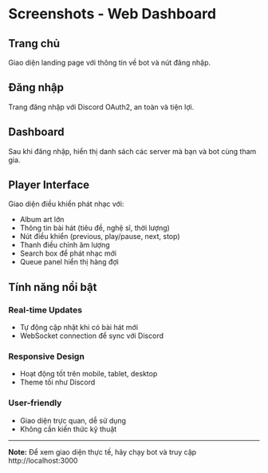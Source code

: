 # Screenshots - Web Dashboard

## Trang chủ
Giao diện landing page với thông tin về bot và nút đăng nhập.

## Đăng nhập
Trang đăng nhập với Discord OAuth2, an toàn và tiện lợi.

## Dashboard
Sau khi đăng nhập, hiển thị danh sách các server mà bạn và bot cùng tham gia.

## Player Interface
Giao diện điều khiển phát nhạc với:
- Album art lớn
- Thông tin bài hát (tiêu đề, nghệ sĩ, thời lượng)
- Nút điều khiển (previous, play/pause, next, stop)
- Thanh điều chỉnh âm lượng
- Search box để phát nhạc mới
- Queue panel hiển thị hàng đợi

## Tính năng nổi bật

### Real-time Updates
- Tự động cập nhật khi có bài hát mới
- WebSocket connection để sync với Discord

### Responsive Design
- Hoạt động tốt trên mobile, tablet, desktop
- Theme tối như Discord

### User-friendly
- Giao diện trực quan, dễ sử dụng
- Không cần kiến thức kỹ thuật

---

**Note:** Để xem giao diện thực tế, hãy chạy bot và truy cập http://localhost:3000
